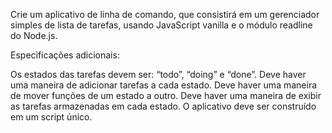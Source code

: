 Crie um aplicativo de linha de comando, que consistirá em um gerenciador simples de lista de tarefas, usando JavaScript vanilla e o módulo readline do Node.js.

Especificações adicionais:

Os estados das tarefas devem ser: “todo”, “doing” e “done”.
Deve haver uma maneira de adicionar tarefas a cada estado.
Deve haver uma maneira de mover funções de um estado a outro.
Deve haver uma maneira de exibir as tarefas armazenadas em cada estado.
O aplicativo deve ser construído em um script único.
